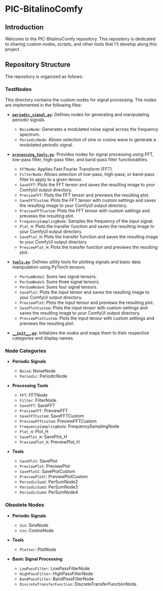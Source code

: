 # PIC-BitalinoComfy

## Introduction

Welcome to the PIC-BitalinoComfy repository. This repository is dedicated to sharing custom nodes, scripts, and other tools that I'll develop along this project.

## Repository Structure

The repository is organized as follows:

### TestNodes

This directory contains the custom nodes for signal processing. The nodes are implemented in the following files:

- **[`periodic_signal.py`](TestNodes/periodic_signal.py)**: Defines nodes for generating and manipulating periodic signals.
  - `NoiseNode`: Generates a modulated noise signal across the frequency spectrum.
  - `PeriodicNode`: Allows selection of sine or cosine wave to generate a modulated periodic signal.

- **[`processing_tools.py`](TestNodes/processing_tools.py)**: Provides nodes for signal processing using FFT, low-pass filter, high-pass filter, and band-pass filter functionalities.
  - `FFTNode`: Applies Fast Fourier Transform (FFT).
  - `FilterNode`: Allows selection of low-pass, high-pass, or band-pass filter to apply to a given tensor.
  - `SaveFFT`: Plots the FFT tensor and saves the resulting image to your ComfyUI output directory.
  - `PreviewFFT`: Plots the FFT tensor and previews the resulting plot.
  - `SaveFFTCustom`: Plots the FFT tensor with custom settings and saves the resulting image to your ComfyUI output directory.
  - `PreviewFFTCustom`: Plots the FFT tensor with custom settings and previews the resulting plot.
  - `FrequencySamplingNode`: Samples the frequency of the input signal.
  - `Plot_H`: Plots the transfer function and saves the resulting image to your ComfyUI output directory.
  - `SavePlot_H`: Plots the transfer function and saves the resulting image to your ComfyUI output directory.
  - `PreviewPlot_H`: Plots the transfer function and previews the resulting plot.

- **[`tools.py`](TestNodes/tools.py)**: Defines utility tools for plotting signals and basic data manipulation using PyTorch tensors.
  - `PerSumNode2`: Sums two signal tensors.
  - `PerSumNode3`: Sums three signal tensors.
  - `PerSumNode4`: Sums four signal tensors.
  - `SavePlot`: Plots the input tensor and saves the resulting image to your ComfyUI output directory.
  - `PreviewPlot`: Plots the input tensor and previews the resulting plot.
  - `SavePlotCustom`: Plots the input tensor with custom settings and saves the resulting image to your ComfyUI output directory.
  - `PreviewPlotCustom`: Plots the input tensor with custom settings and previews the resulting plot.

- **[`__init__.py`](TestNodes/__init__.py)**: Initializes the nodes and maps them to their respective categories and display names.

### Node Categories

- **Periodic Signals**
  - `Noise`: NoiseNode
  - `Periodic`: PeriodicNode

- **Processing Tools**
  - `FFT`: FFTNode
  - `Filter`: FilterNode
  - `SaveFFT`: SaveFFT
  - `PreviewFFT`: PreviewFFT
  - `SaveFFTCustom`: SaveFFTCustom
  - `PreviewFFTCustom`: PreviewFFTCustom
  - `FrequencySamplingNode`: FrequencySamplingNode
  - `Plot_H`: Plot_H
  - `SavePlot_H`: SavePlot_H
  - `PreviewPlot_H`: PreviewPlot_H

- **Tools**
  - `SavePlot`: SavePlot
  - `PreviewPlot`: PreviewPlot
  - `SavePlotC`: SavePlotCustom
  - `PreviewPlotC`: PreviewPlotCustom
  - `PeriodicSum2`: PerSumNode2
  - `PeriodicSum3`: PerSumNode3
  - `PeriodicSum4`: PerSumNode4

### Obsolete Nodes

- **Periodic Signals**
  - `Sin`: SineNode
  - `Cos`: CosineNode

- **Tools**
  - `Plotter`: PlotNode

- **Basic Signal Processing**
  - `LowPassFilter`: LowPassFilterNode
  - `HighPassFilter`: HighPassFilterNode
  - `BandPassFilter`: BandPassFilterNode
  - `DiscreteTransferFunction`: DiscreteTransferFunctionNode
